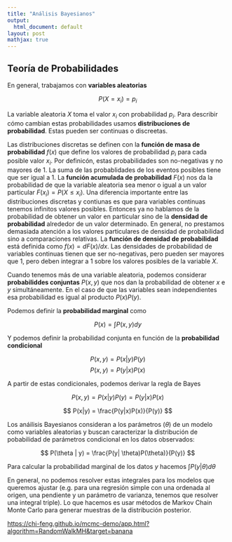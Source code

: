 ```yaml
---
title: "Análisis Bayesianos"
output:
  html_document: default
layout: post
mathjax: true
---
```



## Teoría de Probabilidades

En general, trabajamos con **variables aleatorias**

$$
P\left(X = x_i \right) = p_i
$$

La variable aleatoria $X$ toma el valor $x_i$ con probabilidad $p_i$. Para describir cómo cambian estas probabilidades usamos **distribuciones de probabilidad**. Estas pueden ser continuas o discreetas.

Las distribuciones discretas se definen con la **función de masa de probabilidad** $f(x)$ que define los valores de probabilidad $p_i$ para cada posible valor $x_i$. Por definicón, estas probabilidades son no-negativas y no mayores de $1$. La suma de las probablidades de los eventos posibles tiene que ser igual a $1$. La **función acumulada de probabilidad** $F(x)$ nos da la probabilidad de que la variable aleatoria sea menor o igual a un valor particular $F(x_i) = P(X \leq x_i)$. Una diferencia importante entre las distribuciones discretas y contiunas es que para variables continuas tenemos infinitos valores posibles. Entonces ya no hablamos de la probabilidad de obtener un valor en particular sino de la **densidad de probabilidad** alrededor de un valor determinado. En general, no prestamos demasiada atención a los valores particulares de densidad de probabilidad sino a comparaciones relativas. La **función de densidad de probabilidad** está definida como $f(x) = d F(x) / d x$. Las densidades de probabilidad de variables continuas tienen que ser no-negativas, pero pueden ser mayores que $1$, pero deben integrar a $1$ sobre los valores posibles de la variable $X$.  

Cuando tenemos más de una variable aleatoria, podemos considerar **probabiliddes conjuntas** $P(x,y)$ que nos dan la probabilidad de obtener $x$ e $y$ simultáneamente. En el caso de que las variables sean independientes esa probabilidad es igual al producto $P(x) P(y)$. 

Podemos definir la **probabilidad marginal** como

$$
P(x) = \int P(x,y) dy
$$

Y podemos definir la probabilidad conjunta en función de la **probabilidad condicional**

$$
P(x,y) = P(x|y)P(y)
$$
$$
P(x,y) = P(y|x)P(x)
$$

A partir de estas condicionales, podemos derivar la regla de Bayes

$$
P(x,y) = P(x|y)P(y) = P(y|x)P(x)
$$

$$
P(x|y) = \frac{P(y|x)P(x)}{P(y)}
$$

Los anáilisis Bayesianos consideran a los parámetros ($\theta$) de un modelo como variables aleatorias y buscan caracterizar la distribución de pobabilidad de parámetros condicional en los datos observados:

$$
P(\theta | y) =  \frac{P(y| \theta)P(\theta)}{P(y)}
$$

Para calcular la probabilidad marginal de los datos $y$ hacemos $\int P(y| \theta) d \theta$

En general, no podemos resolver estas integrales para los modelos que queremos ajustar (e.g. para una regresión simple con una ordenada al origen, una pendiente y un parámetro de varianza, tenemos que resolver una integral triple). Lo que hacemos es usar métodos de Markov Chain Monte Carlo para generar muestras de la distribución posterior.

https://chi-feng.github.io/mcmc-demo/app.html?algorithm=RandomWalkMH&target=banana


